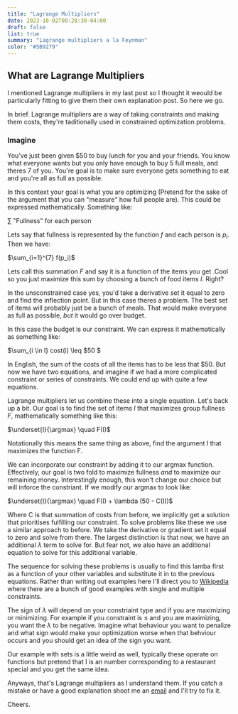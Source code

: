```yaml
---
title: "Lagrange Multipliers"
date: 2023-10-02T00:28:30-04:00
draft: false
list: true
summary: "Lagrange multipliers a la Feynman"
color: "#5B9279"
---
```


## What are Lagrange Multipliers

I mentioned Lagrange multipliers in my last post so I thought it weould be particularly fitting to give them their own explanation post. So here we go.

In brief. Lagrange multipliers are a way of taking constraints and making them costs, they're taditionally used in constrained optimization problems.

### Imagine

You've just been given $50 to buy lunch for you and your friends. You know what everyone wants but you only have enough to buy 5 full meals, and theres 7 of you. You're goal is to make sure everyone gets something to eat and you're all as full as possible.

In this context your goal is what you are optimizing (Pretend for the sake of the argument that you can "measure" how full people are). This could be expressed mathematically. Something like:

$\sum$ "Fullness" for each person

Lets say that fullness is represented by the function $f$ and each person is $p_i$. Then we have:

$\sum_{i=1}^{7} f(p_i)$ 

Lets call this summation $F$ and say it is a function of the items you get .Cool so you just maximize this sum by choosing a bunch of food items $I$. Right?

In the unsconstrained case yes, you'd take a derivative set it equal to zero and find the inflection point. But in this case theres a problem. The best set of items will probably just be a bunch of meals. That would make everyone as full as possible, *but* it would go over budget.

In this case the budget is our constraint. We can express it mathematically as something like:

$\sum_{i \in I} cost(i) \leq \$50 $

In English, the sum of the costs of all the items has to be less that $50. But now we have two equations, and imagine if we had a more complicated constraint or series of constraints. We could end up with quite a few equations.

Lagrange multipliers let us combine these into a single equation. Let's back up a bit. Our goal is to find the set of items $I$ that maximizes group fullness $F$, mathematically something like this:

$\underset{I}{\argmax} \quad F(I)$

Notationally this means the same thing as above, find the argument I that maximizes the function F. 

We can incorporate our constraint by adding it to our argmax function. Effectively, our goal is two fold to maximize fullness *and* to maximize our remaining money. Interestingly enough, this won't change our choice but will inforce the constriant. If we modify our argmax to look like:

$\underset{I}{\argmax} \quad F(I) + \lambda (50 - C(I))$

Where C is that summation of costs from before, we implicitly get a solution that prioritises fulfilling our constraint. To solve problems like these we use a similar approach to before. We take the derivative or gradient set it equal to zero and solve from there. The largest distinction is that now, we have an additional $\lambda$ term to solve for. But fear not, we also have an additional equation to solve for this additional variable.

The sequence for solving these problems is usually to find this lamba first as a function of your other variables and substitute it in to the previous equations. Rather than writing out examples here I'll direct you to [Wikipedia](https://en.wikipedia.org/wiki/Lagrange_multiplier#Examples) where there are a bunch of good examples with single and multiple constraints.

The sign of $\lambda$ will depend on your constriaint type and if you are maximizing or minimizing. For example if you constraint is $\leq$ and you are maximizing, you want the $\lambda$ to be negative. Imagine what behaviour you want to penalize and what sign would make your optimization worse when that behviour occurs and you should get an idea of the sign you want.

Our example with sets is a little weird as well, typically these operate on functions but pretend that I is an number corresponding to a restaurant special and you get the same idea.

Anyways, that's Lagrange multipliers as I understand them. If you catch a mistake or have a good explanation shoot me an [email](mailto:snibo13@gmail.com) and I'll try to fix it.

Cheers.


